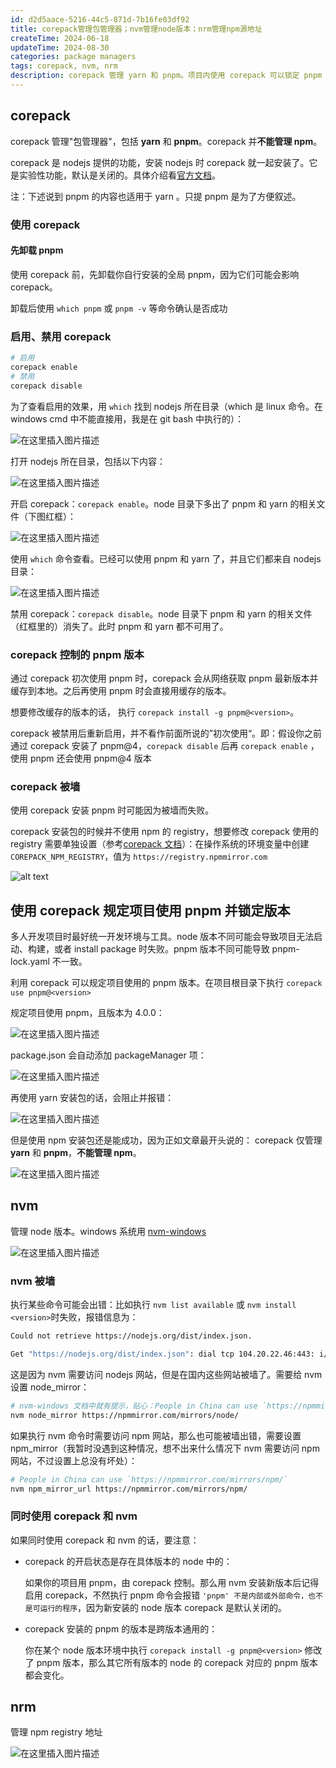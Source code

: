 ```yaml
---
id: d2d5aace-5216-44c5-871d-7b16fe03df92
title: corepack管理包管理器；nvm管理node版本；nrm管理npm源地址
createTime: 2024-06-18
updateTime: 2024-08-30
categories: package managers
tags: corepack, nvm, nrm
description: corepack 管理 yarn 和 pnpm。项目内使用 corepack 可以锁定 pnpm 版本，这在多人开发项目时很有必要。nvm管理node版本。nrm管理npm源地址
---
```


## corepack

corepack 管理"包管理器"，包括 **yarn** 和 **pnpm**。corepack 并**不能管理 npm**。

corepack 是 nodejs 提供的功能，安装 nodejs 时 corepack 就一起安装了。它是实验性功能，默认是关闭的。具体介绍看[官方文档](https://nodejs.cn/api/corepack.html)。

注：下述说到 pnpm 的内容也适用于 yarn 。只提 pnpm 是为了方便叙述。

### 使用 corepack

#### 先卸载 pnpm

使用 corepack 前，先卸载你自行安装的全局 pnpm，因为它们可能会影响 corepack。

卸载后使用 `which pnpm` 或 `pnpm -v` 等命令确认是否成功

### 启用、禁用 corepack

```bash
# 启用
corepack enable
# 禁用
corepack disable
```

为了查看启用的效果，用 `which` 找到 nodejs 所在目录（which 是 linux 命令。在 windows cmd 中不能直接用，我是在 git bash 中执行的）：

![在这里插入图片描述](../post-assets/8a0b9a6e-0c99-4211-8fe5-2b19ccbb76f7.png)

打开 nodejs 所在目录，包括以下内容：

![在这里插入图片描述](../post-assets/70662329-0d17-40a2-9715-662aa5fa5f20.png)

开启 corepack：`corepack enable`。node 目录下多出了 pnpm 和 yarn 的相关文件（下图红框）：

![在这里插入图片描述](../post-assets/1f58c50a-e992-4263-92f2-1c71d18650ec.png)

使用 `which` 命令查看。已经可以使用 pnpm 和 yarn 了，并且它们都来自 nodejs 目录：

![在这里插入图片描述](../post-assets/0ccfe0d6-3abf-4f77-a755-62021511b5b5.png)

禁用 corepack：`corepack disable`。node 目录下 pnpm 和 yarn 的相关文件（红框里的）消失了。此时 pnpm 和 yarn 都不可用了。

### corepack 控制的 pnpm 版本

通过 corepack 初次使用 pnpm 时，corepack 会从网络获取 pnpm 最新版本并缓存到本地。之后再使用 pnpm 时会直接用缓存的版本。

想要修改缓存的版本的话， 执行 `corepack install -g pnpm@<version>`。

corepack 被禁用后重新启用，并不看作前面所说的”初次使用“。即：假设你之前通过 corepack 安装了 pnpm@4，`corepack disable` 后再 `corepack enable` ，使用 pnpm 还会使用 pnpm@4 版本

### corepack 被墙

使用 corepack 安装 pnpm 时可能因为被墙而失败。

corepack 安装包的时候并不使用 npm 的 registry，想要修改 corepack 使用的 registry 需要单独设置（参考[corepack 文档](https://github.com/nodejs/corepack?tab=readme-ov-file#environment-variables)）：在操作系统的环境变量中创建 `COREPACK_NPM_REGISTRY`，值为 `https://registry.npmmirror.com`

![alt text](../post-assets/325b32ef-71be-4acb-b8d8-225286ac6a47.png)

## 使用 corepack 规定项目使用 pnpm 并锁定版本

多人开发项目时最好统一开发环境与工具。node 版本不同可能会导致项目无法启动、构建，或者 install package 时失败。pnpm 版本不同可能导致 pnpm-lock.yaml 不一致。

利用 corepack 可以规定项目使用的 pnpm 版本。在项目根目录下执行 `corepack use pnpm@<version>`

规定项目使用 pnpm，且版本为 4.0.0：

![在这里插入图片描述](../post-assets/79d4445d-9fcc-427d-9687-914ededac5ba.png)

package.json 会自动添加 packageManager 项：

![在这里插入图片描述](../post-assets/43cadca2-326f-4fb2-ac0d-b43dbe1039b8.png)

再使用 yarn 安装包的话，会阻止并报错：

![在这里插入图片描述](../post-assets/d6cf3a7f-127d-4abf-9771-564994aaab8c.png)

但是使用 npm 安装包还是能成功，因为正如文章最开头说的： corepack 仅管理 **yarn** 和 **pnpm**，**不能管理 npm**。

![在这里插入图片描述](../post-assets/d0c0957f-db4c-472b-bd87-fe34eeffb67a.png)

## nvm

管理 node 版本。windows 系统用 [nvm-windows](https://github.com/coreybutler/nvm-windows)

![在这里插入图片描述](../post-assets/6e72fa9b-73ad-4f2c-bf91-e20b9f7c7239.png)

### nvm 被墙

执行某些命令可能会出错：比如执行 `nvm list available` 或 `nvm install <version>`时失败，报错信息为：

```bash
Could not retrieve https://nodejs.org/dist/index.json.

Get "https://nodejs.org/dist/index.json": dial tcp 104.20.22.46:443: i/o timeout
```

这是因为 nvm 需要访问 nodejs 网站，但是在国内这些网站被墙了。需要给 nvm 设置 node_mirror：

```bash
# nvm-windows 文档中就有提示，贴心：People in China can use `https://npmmirror.com/mirrors/node/`
nvm node_mirror https://npmmirror.com/mirrors/node/
```

如果执行 nvm 命令时需要访问 npm 网站，那么也可能被墙出错，需要设置 npm_mirror（我暂时没遇到这种情况，想不出来什么情况下 nvm 需要访问 npm 网站，不过设置上总没有坏处）：

```bash
# People in China can use `https://npmmirror.com/mirrors/npm/`
nvm npm_mirror_url https://npmmirror.com/mirrors/npm/
```

### 同时使用 corepack 和 nvm

如果同时使用 corepack 和 nvm 的话，要注意：

- corepack 的开启状态是存在具体版本的 node 中的：

  如果你的项目用 pnpm，由 corepack 控制。那么用 nvm 安装新版本后记得启用 corepack，不然执行 pnpm 命令会报错 `'pnpm' 不是内部或外部命令，也不是可运行的程序`，因为新安装的 node 版本 corepack 是默认关闭的。

- corepack 安装的 pnpm 的版本是跨版本通用的：

  你在某个 node 版本环境中执行 `corepack install -g pnpm@<version>` 修改了 pnpm 版本，那么其它所有版本的 node 的 corepack 对应的 pnpm 版本都会变化。

## nrm

管理 npm registry 地址

![在这里插入图片描述](../post-assets/cbe360ac-ca59-4313-a7a5-dcc21ebf44ce.png)
